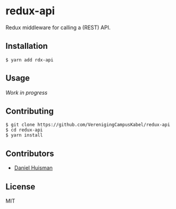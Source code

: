 # redux-api

Redux middleware for calling a (REST) API.

## Installation
```
$ yarn add rdx-api
```

## Usage
*Work in progress*

## Contributing
```
$ git clone https://github.com/VerenigingCampusKabel/redux-api
$ cd redux-api
$ yarn install
```

## Contributors
- [Daniel Huisman](https://github.com/DanielHuisman)

## License
MIT
